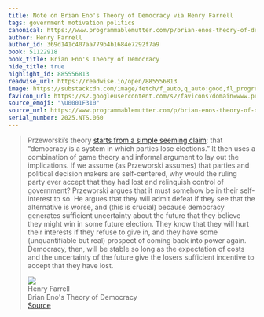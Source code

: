 ```yaml
---
title: Note on Brian Eno's Theory of Democracy via Henry Farrell
tags: government motivation politics
canonical: https://www.programmablemutter.com/p/brian-enos-theory-of-democracy
author: Henry Farrell
author_id: 369d141c407aa779b4b1684e7292f7a9
book: 51122918
book_title: Brian Eno's Theory of Democracy
hide_title: true
highlight_id: 885556813
readwise_url: https://readwise.io/open/885556813
image: https://substackcdn.com/image/fetch/f_auto,q_auto:good,fl_progressive:steep/https%3A%2F%2Fsubstack-post-media.s3.amazonaws.com%2Fpublic%2Fimages%2Fd3fe93b6-fd36-4c63-88f9-55a434046baf_1200x796.jpeg
favicon_url: https://s2.googleusercontent.com/s2/favicons?domain=www.programmablemutter.com
source_emoji: "\U0001F310"
source_url: https://www.programmablemutter.com/p/brian-enos-theory-of-democracy#:~:text=Przeworski%E2%80%99s%20theory,they%20have%20lost.
serial_number: 2025.NTS.060
---
```

> Przeworski’s theory [starts from a simple seeming claim](https://goodauthority.org/news/why-do-election-losers-accept-their-losses/): that “democracy is a system in which parties lose elections.” It then uses a combination of game theory and informal argument to lay out the implications. If we assume (as Przeworski assumes) that parties and political decision makers are self-centered, why would the ruling party ever accept that they had lost and relinquish control of government? Przeworski argues that it must somehow be in their self-interest to so. He argues that they will admit defeat if they see that the alternative is worse, and (this is crucial) because democracy generates sufficient uncertainty about the future that they believe they might win in some future election. They know that they will hurt their interests if they refuse to give in, and they have some (unquantifiable but real) prospect of coming back into power again. Democracy, then, will be stable so long as the expectation of costs and the uncertainty of the future give the losers sufficient incentive to accept that they have lost.
> <div class="quoteback-footer"><div class="quoteback-avatar"><img class="mini-favicon" src="https://s2.googleusercontent.com/s2/favicons?domain=www.programmablemutter.com"></div><div class="quoteback-metadata"><div class="metadata-inner"><span style="display:none">FROM:</span><div aria-label="Henry Farrell" class="quoteback-author"> Henry Farrell</div><div aria-label="Brian Eno's Theory of Democracy" class="quoteback-title"> Brian Eno's Theory of Democracy</div></div></div><div class="quoteback-backlink"><a target="_blank" aria-label="go to the full text of this quotation" rel="noopener" href="https://www.programmablemutter.com/p/brian-enos-theory-of-democracy#:~:text=Przeworski%E2%80%99s%20theory,they%20have%20lost." class="quoteback-arrow"> Source</a></div></div>